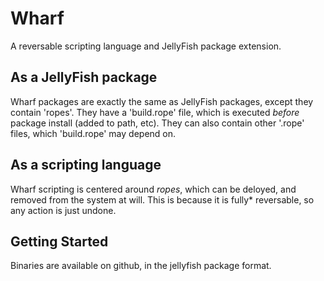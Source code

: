 # Wharf
A reversable scripting language and JellyFish package extension.

## As a JellyFish package
Wharf packages are exactly the same as JellyFish packages, except they contain 'ropes'. They have a 'build.rope' file, which is executed *before* package install (added to path, etc). They can also contain other '.rope' files, which 'build.rope' may depend on.

## As a scripting language
Wharf scripting is centered around *ropes*, which can be deloyed, and removed from the system at will. This is because it is fully* reversable, so any action is just undone.

## Getting Started
Binaries are available on github, in the jellyfish package format.
